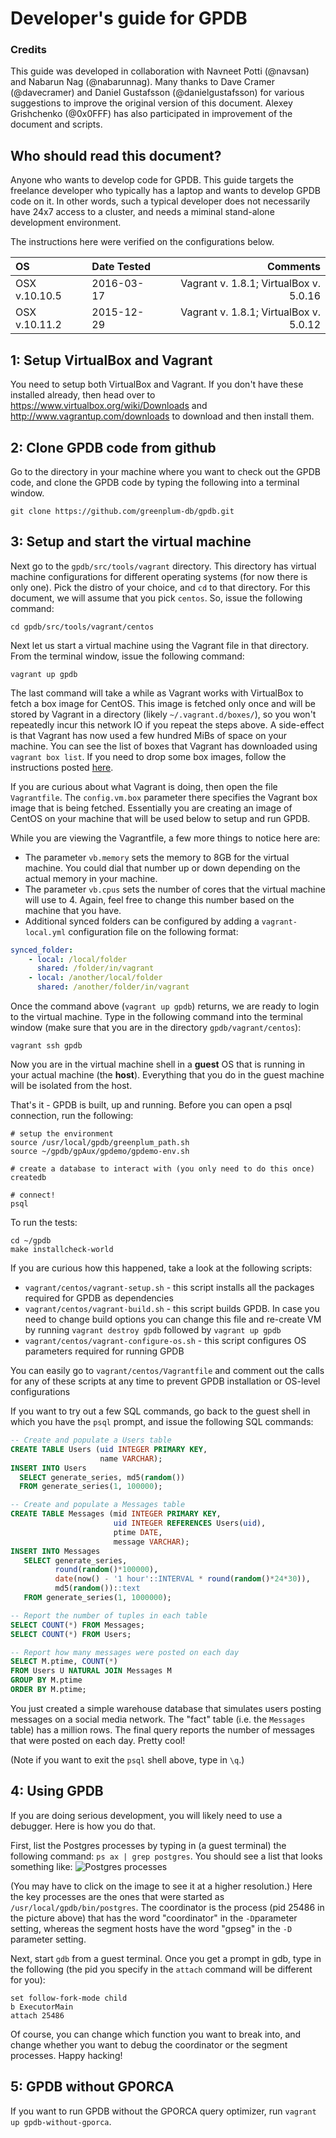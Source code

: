 # Developer's guide for GPDB

### Credits
This guide was developed in collaboration with Navneet Potti (@navsan) and
Nabarun Nag (@nabarunnag). Many thanks to Dave Cramer (@davecramer) and
Daniel Gustafsson (@danielgustafsson) for various suggestions to improve
the original version of this document. Alexey Grishchenko (@0x0FFF) has
also participated in improvement of the document and scripts.

## Who should read this document?
Anyone who wants to develop code for GPDB. This guide targets the
freelance developer who typically has a laptop and wants to develop
GPDB code on it. In other words, such a typical developer does not necessarily
have 24x7 access to a cluster, and needs a miminal stand-alone development
environment.

The instructions here were verified on the configurations below.

| **OS**        | **Date Tested**    | **Comments**                           |
| :------------ |:-------------------| --------------------------------------:|
| OSX v.10.10.5 | 2016-03-17         | Vagrant v. 1.8.1; VirtualBox v. 5.0.16 |
| OSX v.10.11.2 | 2015-12-29         | Vagrant v. 1.8.1; VirtualBox v. 5.0.12 |

## 1: Setup VirtualBox and Vagrant
You need to setup both VirtualBox and Vagrant. If you don't have these
installed already, then head over to https://www.virtualbox.org/wiki/Downloads
and http://www.vagrantup.com/downloads to download and then install them.

## 2: Clone GPDB code from github
Go to the directory in your machine where you want to check out the GPDB code,
and clone the GPDB code by typing the following into a terminal window.

```shell
git clone https://github.com/greenplum-db/gpdb.git
```

## 3: Setup and start the virtual machine
Next go to the `gpdb/src/tools/vagrant` directory. This directory has virtual machine
configurations for different operating systems (for now there is only one).
Pick the distro of your choice, and `cd` to that directory. For this document,
we will assume that you pick `centos`. So, issue the following command:

```shell
cd gpdb/src/tools/vagrant/centos
```

Next let us start a virtual machine using the Vagrant file in that directory.
From the terminal window, issue the following command:

```shell
vagrant up gpdb
```

The last command will take a while as Vagrant works with VirtualBox to fetch
a box image for CentOS. This image is fetched only once and will be stored by Vagrant in a
directory (likely `~/.vagrant.d/boxes/`), so you won't repeatedly incur this network IO
if you repeat the steps above. A side-effect is that Vagrant has now used a
few hundred MiBs of space on your machine. You can see the list of boxes that
Vagrant has downloaded using ``vagrant box list``. If you need to drop some
box images, follow the instructions posted [here](https://docs.vagrantup.com/v2/cli/box.html "vagrant manage boxes").

If you are curious about what Vagrant is doing, then open the file
`Vagrantfile`. The `config.vm.box` parameter there specifies the
Vagrant box image that is being fetched. Essentially you are creating an
image of CentOS on your machine that will be used below to setup and run GPDB.

While you are viewing the Vagrantfile, a few more things to notice here are:
* The parameter `vb.memory` sets the memory to 8GB for the virtual machine.
  You could dial that number up or down depending on the actual memory in
  your machine.
* The parameter `vb.cpus` sets the number of cores that the virtual machine will
  use to 4. Again, feel free to change this number based on the machine that
  you have.
* Additional synced folders can be configured by adding a `vagrant-local.yml`
  configuration file on the following format:

```yaml
synced_folder:
    - local: /local/folder
      shared: /folder/in/vagrant
    - local: /another/local/folder
      shared: /another/folder/in/vagrant
```

Once the command above (`vagrant up gpdb`) returns, we are ready to login to the
virtual machine. Type in the following command into the terminal window
(make sure that you are in the directory `gpdb/vagrant/centos`):

```shell
vagrant ssh gpdb
```

Now you are in the virtual machine shell in a **guest** OS that is running in
your actual machine (the **host**). Everything that you do in the guest machine
will be isolated from the host.

That's it - GPDB is built, up and running.  Before you can open a psql connection, run the following:
```shell
# setup the environment
source /usr/local/gpdb/greenplum_path.sh
source ~/gpdb/gpAux/gpdemo/gpdemo-env.sh

# create a database to interact with (you only need to do this once)
createdb

# connect!
psql
```

To run the tests:
```shell
cd ~/gpdb
make installcheck-world
```

If you are curious how this happened, take a look at the following scripts:
* `vagrant/centos/vagrant-setup.sh` - this script installs all the packages
  required for GPDB as dependencies
* `vagrant/centos/vagrant-build.sh` - this script builds GPDB. In case you
  need to change build options you can change this file and re-create VM by
  running `vagrant destroy gpdb` followed by `vagrant up gpdb`
* `vagrant/centos/vagrant-configure-os.sh` - this script configures OS
  parameters required for running GPDB

You can easily go to `vagrant/centos/Vagrantfile` and comment out the calls for
any of these scripts at any time to prevent GPDB installation or OS-level
configurations

If you want to try out a few SQL commands, go back to the guest shell in which
you have the `psql` prompt, and issue the following SQL commands:

```sql
-- Create and populate a Users table
CREATE TABLE Users (uid INTEGER PRIMARY KEY,
                    name VARCHAR);
INSERT INTO Users
  SELECT generate_series, md5(random())
  FROM generate_series(1, 100000);

-- Create and populate a Messages table
CREATE TABLE Messages (mid INTEGER PRIMARY KEY,
                       uid INTEGER REFERENCES Users(uid),
                       ptime DATE,
                       message VARCHAR);
INSERT INTO Messages
   SELECT generate_series,
          round(random()*100000),
          date(now() - '1 hour'::INTERVAL * round(random()*24*30)),
          md5(random())::text
   FROM generate_series(1, 1000000);

-- Report the number of tuples in each table
SELECT COUNT(*) FROM Messages;
SELECT COUNT(*) FROM Users;

-- Report how many messages were posted on each day
SELECT M.ptime, COUNT(*)
FROM Users U NATURAL JOIN Messages M
GROUP BY M.ptime
ORDER BY M.ptime;
```

You just created a simple warehouse database that simulates users posting
messages on a social media network. The "fact" table (i.e. the `Messages`
table) has a million rows. The final query reports the number of messages
that were posted on each day. Pretty cool!

(Note if you want to exit the `psql` shell above, type in `\q`.)

## 4: Using GPDB
If you are doing serious development, you will likely need to use a debugger.
Here is how you do that.

First, list the Postgres processes by typing in (a guest terminal) the following
command: `ps ax | grep postgres`. You should see a list that looks something
like: ![Postgres processes](/vagrant/pictures/gpdb_processes.png)

(You may have to click on the image to see it at a higher resolution.)
Here the key processes are the ones that were started as
`/usr/local/gpdb/bin/postgres`. The coordinator is the process (pid 25486
in the picture above) that has the word "coordinator" in the `-D`parameter setting,
whereas the segment hosts have the word "gpseg" in the `-D` parameter setting.

Next, start ``gdb`` from a guest terminal. Once you get a prompt in gdb, type
in the following (the pid you specify in the `attach` command will be
different for you):
```gdb
set follow-fork-mode child
b ExecutorMain
attach 25486
```
Of course, you can change which function you want to break into, and change
whether you want to debug the coordinator or the segment processes. Happy hacking!

## 5: GPDB without GPORCA
If you want to run GPDB without the GPORCA query optimizer, run `vagrant up gpdb-without-gporca`.
